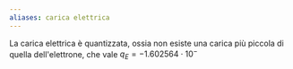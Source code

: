 ```yaml
---
aliases: carica elettrica
---
```

La carica elettrica è quantizzata, ossia non esiste una carica più piccola di quella dell'elettrone, che vale $q_{E}=-1.602564 \cdot 10^{-}$